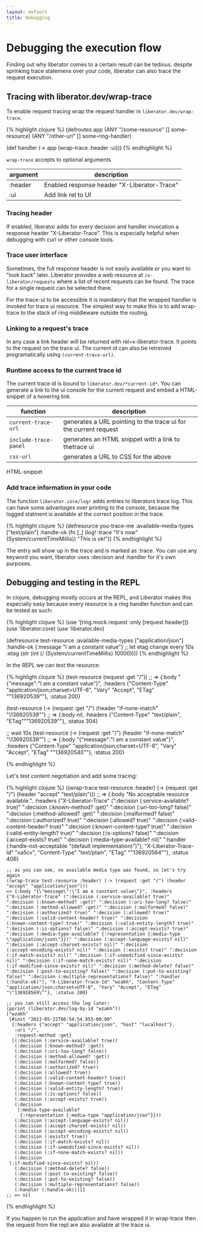 ```yaml
---
layout: default
title: Debugging
---
```

# Debugging the execution flow

Finding out why liberator comes to a certain result can be tedious.
despite sprinking trace statemens over your code, liberator can also
trace the request execution.

## Tracing with liberator.dev/wrap-trace

To enable request tracing wrap the request handler in
````liberator.dev/wrap-trace````. 

{% highlight clojure %}
(defroutes app
  (ANY "/some-resource" [] some-resource)
  (ANY "/other-uri" [] some-ring-handler)

(def handler
  (-> app
      (wrap-trace :header :ui)))
{% endhighlight %}

````wrap-trace```` accepts to optional arguments

argument | description
---------|------------
:header  | Enabled response header "X-Liberator-Trace"
:ui      | Add link rel to UI

### Tracing header

If enabled, liberator adds for every decision and handler invocation a
response header "X-Liberator-Trace". This is especially helpful when
debugging with curl or other console tools.

### Trace user interface

Sometimes, the full response header is not easily available or you
want to "look back" later. Liberator provides a web resource at
````/x-liberator/requests```` where a list of recent requests can be
found. The trace for a single request can be selected there. 

For the trace-ui to be accessible it is mandatory that the wrapped
handler is invoked for trace ui resource. The simplest way to make
this is to add wrap-trace to the stack of ring middleware outside the
routing.

### Linking to a request's trace

In any case a link header will be returned with rel=x-liberator-trace.
It points to the request on the trace ui. The current id can also be
retreived programatically using ````(current-trace-url)````. 

### Runtime access to the current trace id

The current trace id is bound to ````liberator.dev/*current-id*````.
You can generate a link to the ui console for the current request
and embed a HTML-snippet of a hovering link.

function                    | description
----------------------------|------------
````current-trace-url````   | generates a URL pointing to the trace ui for the current request
````include-trace-panel```` | generates an HTML snippet with a link to thetrace ui
````css-url````             | generates a URL to CSS for the above
HTML-snippet

### Add trace information in your code

The function ````liberator.core/log!```` adds entries to liberators
trace log. This can have some advantages over printing to the console,
because the logged statment is available at the correct position in 
the trace.

{% highlight clojure %}
(defresource you-trace-me
   :available-media-types ["text/plain"]
   :handle-ok (fn [_]
                (log! :trace "It's now" (System/currentTimeMillis))
                "This is ok!"))
{% endhighlight %}

The entry will show up in the trace and is marked as :trace. You can
use any keyword you want, liberator uses :decision and :handler for
it's own purposes.

## Debugging and testing in the REPL

In clojure, debugging mostly occurs at the REPL, and Liberator makes
this especially easy because every resource is a ring handler function
and can be tested as such:

{% highlight clojure %}
    (use '[ring.mock.request :only [request header]])
    (use 'liberator.core)
    (use 'liberator.dev)

(defresource test-resource
      :available-media-types ["application/json"]
      :handle-ok {:message "I am a constant value"}
      ;; let etag change every 10s
      :etag (str (int (/ (System/currentTimeMillis) 10000))))
{% endhighlight %}

In the REPL we can test the resource:

{% highlight clojure %}
    (test-resource (request :get "/"))
    ;; => {:body "{\"message\":\"I am a constant value\"}", :headers {"Content-Type" "application/json;charset=UTF-8", "Vary" "Accept", "ETag" "\"136920539\""}, :status 200}

(test-resource (-> (request :get "/") (header "if-none-match"
    "\136920539\"")
    ;; => {:body nil, :headers {"Content-Type" "text/plain", "ETag""\"136920539\""}, :status 304}

;; wait 10s
    (test-resource (-> (request :get "/") (header "if-none-match"
    "\136920539\"")
    ;; => {:body "{\"message\":\"I am a constant value\"}", :headers {"Content-Type" "application/json;charset=UTF-8", "Vary" "Accept", "ETag" "\"136920540\""}, :status 200}

{% endhighlight %}

Let's test content negotiation and add some tracing:

{% highlight clojure %}
    ((wrap-trace test-resource :header) (-> (request :get "/") (header "accept" "text/plain")))
    ;; => {:body "No acceptable resource available.", :headers
    {"X-Liberator-Trace" (":decision (:service-available? true)"
    ":decision (:known-method? :get)" ":decision (:uri-too-long? false)"
    ":decision (:method-allowed? :get)" ":decision (:malformed? false)"
    ":decision (:authorized? true)" ":decision (:allowed? true)"
    ":decision (:valid-content-header? true)" ":decision
    (:known-content-type? true)" ":decision (:valid-entity-length? true)"
    ":decision (:is-options? false)" ":decision (:accept-exists? true)"
    ":decision (:media-type-available? nil)" ":handler
    (:handle-not-acceptable \"(default implementation)\")"),
    "X-Liberator-Trace-Id" "xa5cv", "Content-Type" "text/plain", "ETag"
    "\"136920564\""}, :status 406}

    ;; as you can see, no available media type was found, so let's try again
    ((wrap-trace test-resource :header) (-> (request :get "/") (header "accept" "application/json")))
    => {:body "{\"message\":\"I am a constant value\"}", :headers
    {"X-Liberator-Trace" (":decision (:service-available? true)"
    ":decision (:known-method? :get)" ":decision (:uri-too-long? false)"
    ":decision (:method-allowed? :get)" ":decision (:malformed? false)"
    ":decision (:authorized? true)" ":decision (:allowed? true)"
    ":decision (:valid-content-header? true)" ":decision
    (:known-content-type? true)" ":decision (:valid-entity-length? true)"
    ":decision (:is-options? false)" ":decision (:accept-exists? true)"
    ":decision (:media-type-available? {:representation {:media-type
    \"application/json\"}})" ":decision (:accept-language-exists? nil)"
    ":decision (:accept-charset-exists? nil)" ":decision
    (:accept-encoding-exists? nil)" ":decision (:exists? true)" ":decision
    (:if-match-exists? nil)" ":decision (:if-unmodified-since-exists?
    nil)" ":decision (:if-none-match-exists? nil)" ":decision
    (:if-modified-since-exists? nil)" ":decision (:method-delete? false)"
    ":decision (:post-to-existing? false)" ":decision (:put-to-existing?
    false)" ":decision (:multiple-representations? false)" ":handler
    (:handle-ok)"), "X-Liberator-Trace-Id" "wzakh", "Content-Type"
    "application/json;charset=UTF-8", "Vary" "Accept", "ETag"
    "\"136920569\""}, :status 200}

    ;; you can still access the log later:
    (pprint (liberator.dev/log-by-id "wzakh"))
    ["wzakh"
     [#inst "2013-05-22T06:54:54.955-00:00"
      {:headers {"accept" "application/json", "host" "localhost"},
       :uri "/",
       :request-method :get}
      [(:decision (:service-available? true))
       (:decision (:known-method? :get))
       (:decision (:uri-too-long? false))
       (:decision (:method-allowed? :get))
       (:decision (:malformed? false))
       (:decision (:authorized? true))
       (:decision (:allowed? true))
       (:decision (:valid-content-header? true))
       (:decision (:known-content-type? true))
       (:decision (:valid-entity-length? true))
       (:decision (:is-options? false))
       (:decision (:accept-exists? true))
       (:decision
        (:media-type-available?
         {:representation {:media-type "application/json"}}))
       (:decision (:accept-language-exists? nil))
       (:decision (:accept-charset-exists? nil))
       (:decision (:accept-encoding-exists? nil))
       (:decision (:exists? true))
       (:decision (:if-match-exists? nil))
       (:decision (:if-unmodified-since-exists? nil))
       (:decision (:if-none-match-exists? nil))
       (:decision
     (:if-modified-since-exists? nil))
       (:decision (:method-delete? false))
       (:decision (:post-to-existing? false))
       (:decision (:put-to-existing? false))
       (:decision (:multiple-representations? false))
       (:handler (:handle-ok))]]]
    ;; => nil
{% endhighlight %}

If you happen to run the application and have wrapped it in wrap-trace
then the request from the repl are also available at the trace ui.


